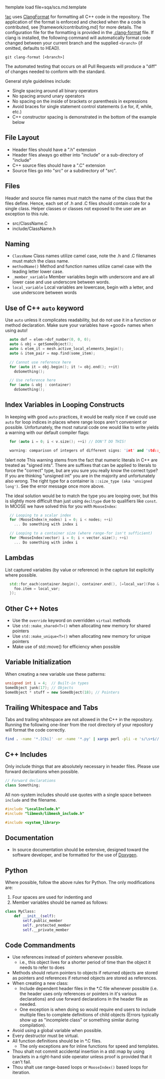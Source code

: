 !template load file=sqa/scs.md.template

[!ac](MOOSE) uses [ClangFormat](https://clang.llvm.org/docs/ClangFormat.html) for formatting all
C++ code in the repository. The application of the format is enforced and checked when the a
code is contributed, see [framework/contributing.md] for more details. The
configuration file for the formatting is provided in the
[.clang-format](https://github.com/idaholab/moose/blob/devel/.clang-format) file. If clang is
installed, the following command will automatically format code changed between your current branch
and the supplied `<branch>` (if omitted, defaults to HEAD).

```
git clang-format [<branch>]
```

The automated testing that occurs on all Pull Requests will produce a "diff" of changes needed to
conform with the standard.

General style guidelines include:

-  Single spacing around all binary operators
-  No spacing around unary operators
-  No spacing on the inside of brackets or parenthesis in expressions
-  Avoid braces for single statement control statements (i.e for, if, while, etc.)
-  C++ constructor spacing is demonstrated in the bottom of the example below

## File Layout

- Header files should have a ".h" extension
- Header files always go either into "include" or a sub-directory of "include"
- C++ source files should have a ".C" extension
- Source files go into "src" or a subdirectory of "src".

## Files

Header and source file names must match the name of the class that the files define. Hence, each set of .h and .C files
should contain code for a single class. Helper classes or classes not exposed to the user are an exception to this rule.

- src/ClassName.C
- include/ClassName.h

## Naming

- `ClassName` Class names utilize camel case, note the .h and .C filenames must match the class name.
- `methodName()` Method and function names utilize camel case with the leading letter lower case.
- `_member_variable` Member variables begin with underscore and are all lower case and use underscore between words.
- `local_variable` Local variables are lowercase, begin with a letter, and use underscore between words

## Use of C++ `auto` keyword

Use `auto` unless it complicates readability, but do not use it in a function or method declaration.
Make sure your variables have +good+ names when using auto!

```C++
  auto dof = elem->dof_number(0, 0, 0);
  auto & obj = getSomeObject();
  auto & elem_it = mesh.active_local_elements_begin();
  auto & item_pair = map.find(some_item);

  // Cannot use reference here
  for (auto it = obj.begin(); it != obj.end(); ++it)
    doSomething();

  // Use reference here
  for (auto & obj : container)
    doSomething();
```

## Index Variables in Looping Constructs

In keeping with good `auto` practices, it would be really nice if we could use `auto` for
loop indices in places where range loops aren't convenient or possible. Unfortunately, the most
natural code one would like to write yields a warning with our default compiler flags:

```C++
  for (auto i = 0; i < v.size(); ++i) // DON'T DO THIS!

  warning: comparison of integers of different signs: 'int' and 'std::__1::vector<int, std::__1::allocator<int> >::size_type' (aka 'unsigned long')
```

!alert note
This warning stems from the fact that numeric literals in C++ are treated as "signed ints". There are
suffixes that can be applied to literals to force the "correct" type, but are you sure you really
know the correct type? If you are thinking "unsigned int" you are in the majority and unfortunately
also wrong. The right type for a container is `::size_type (aka 'unsigned long')`. See the error
message once more above.

The ideal solution would be to match the type you are looping over, but this is slightly more
difficult than just using `decltype` due to qualifiers like `const`. In MOOSE we have solved this for
you with `MooseIndex`:

```C++
  // Looping to a scalar index
  for (MooseIndex(n_nodes) i = 0; i < nodes; ++i)
    ... Do something with index i

  // Looping to a container size (where range-for isn't sufficient)
  for (MooseIndex(vector) i = 0; i < vector.size(); ++i)
    ... Do something with index i
```

## Lambdas

List captured variables (by value or reference) in the capture list explicitly where possible.

```C++
  std::for_each(container.begin(), container.end(), [=local_var](Foo & foo) {
    foo.item = local_var;
  });
```

## Other C++ Notes

- Use the `override` keyword on overridden `virtual` methods
- Use `std::make_shared<T>()` when allocating new memory for shared pointers
- Use `std::make_unique<T>()` when allocating new memory for unique pointers
- Make use of std::move() for efficiency when possible

## Variable Initialization

When creating a new variable use these patterns:

```C++
unsigned int i = 4;  // Built-in types
SomeObject junk(17); // Objects
SomeObject * stuff = new SomeObject(18); // Pointers
```

## Trailing Whitespace and Tabs

Tabs and trailing whitespace are not allowed in the C++ in the repository. Running the
following one-liner from the root directory of your repository will format the code correctly.

```bash
find . -name '*.[Chi]' -or -name '*.py' | xargs perl -pli -e 's/\s+$//'
```

## C++ Includes

Only include things that are absolutely necessary in header files. Please use forward declarations
when possible.

```C++
// Forward declarations
class Something;
```

All non-system includes should use quotes with a single space between `include` and the filename.

```C++
#include "LocalInclude.h"
#include "libmesh/libmesh_include.h"

#include <system_library>
```

## Documentation

- In source documentation should be extensive, designed toward the software developer, and be
  formatted for the use of [Doxygen](https://www.doxygen.nl/index.html).


## Python

Where possible, follow the above rules for Python.  The only modifications are:

1. Four spaces are used for indenting and
2. Member variables should be named as follows:

```python
class MyClass:
    def __init__(self):
        self.public_member
        self._protected_member
        self.__private_member
```

## Code Commandments

- Use references instead of pointers whenever possible.
    - i.e., this object lives for a shorter period of time than the object it needs to refer to does
- Methods should return pointers to objects if returned objects are stored as pointers and references if returned objects are stored as references.
- When creating a new class:
    - Include dependent header files in the *.C file whenever possible (i.e. the header uses only references or pointers in it's various declarations) and use forward declarations in the header file as needed.
    - One exception is when doing so would require end users to include multiple files to complete definitions of child objects (Errors typically show up as "incomplete class" or something similar during compilation).
- Avoid using a global variable when possible.
- Every destructor must be virtual.
- All function definitions should be in *.C files.
    - The only exceptions are for inline functions for speed and templates.
- Thou shalt not commit accidental insertion in a std::map by using brackets in a right-hand side operator unless proof is provided that it can't fail.
- Thou shalt use range-based loops or `MooseIndex()` based loops for iteration.
